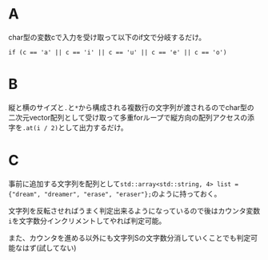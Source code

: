 # A

char型の変数cで入力を受け取って以下のif文で分岐するだけ。

`if (c == 'a' || c == 'i' || c == 'u' || c == 'e' || c == 'o')`

# B

縦と横のサイズと`.`と`*`から構成される複数行の文字列が渡されるのでchar型の二次元vector配列として受け取って多重forループで縦方向の配列アクセスの添字を`.at(i / 2)`として出力するだけ。

# C

事前に追加する文字列を配列として`std::array<std::string, 4> list = {"dream", "dreamer", "erase", "eraser"};`のように持っておく。

文字列を反転させればうまく判定出来るようになっているので後はカウンタ変数`i`を文字数分インクリメントしてやれば判定可能。

また、カウンタを進める以外にも文字列Sの文字数分消していくことでも判定可能なはず(試してない)